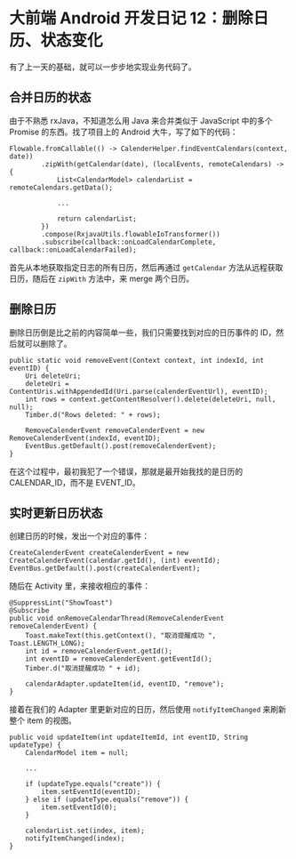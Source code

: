 大前端 Android 开发日记 12：删除日历、状态变化
===

有了上一天的基础，就可以一步步地实现业务代码了。

合并日历的状态
---

由于不熟悉 rxJava，不知道怎么用 Java 来合并类似于 JavaScript 中的多个 Promise 的东西。找了项目上的 Android 大牛，写了如下的代码：

```
Flowable.fromCallable(() -> CalenderHelper.findEventCalendars(context, date))
        .zipWith(getCalendar(date), (localEvents, remoteCalendars) -> {
            List<CalendarModel> calendarList = remoteCalendars.getData();

            ...

            return calendarList;
        })
        .compose(RxjavaUtils.flowableIoTransformer())
        .subscribe(callback::onLoadCalendarComplete, callback::onLoadCalendarFailed);
```

首先从本地获取指定日志的所有日历，然后再通过 ``getCalendar`` 方法从远程获取日历，随后在 ``zipWith`` 方法中，来 merge 两个日历。

删除日历
---

删除日历倒是比之前的内容简单一些，我们只需要找到对应的日历事件的 ID，然后就可以删除了。

```
public static void removeEvent(Context context, int indexId, int eventID) {
    Uri deleteUri;
    deleteUri = ContentUris.withAppendedId(Uri.parse(calenderEventUrl), eventID);
    int rows = context.getContentResolver().delete(deleteUri, null, null);
    Timber.d("Rows deleted: " + rows);

    RemoveCalenderEvent removeCalenderEvent = new RemoveCalenderEvent(indexId, eventID);
    EventBus.getDefault().post(removeCalenderEvent);
}
```

在这个过程中，最初我犯了一个错误，那就是最开始我找的是日历的 CALENDAR_ID，而不是 EVENT_ID。


实时更新日历状态
---

创建日历的时候，发出一个对应的事件：

```
CreateCalenderEvent createCalenderEvent = new CreateCalenderEvent(calendar.getId(), (int) eventId);
EventBus.getDefault().post(createCalenderEvent);
```

随后在 Activity 里，来接收相应的事件：

```
@SuppressLint("ShowToast")
@Subscribe
public void onRemoveCalendarThread(RemoveCalenderEvent removeCalenderEvent) {
    Toast.makeText(this.getContext(), "取消提醒成功 ", Toast.LENGTH_LONG);
    int id = removeCalenderEvent.getId();
    int eventID = removeCalenderEvent.getEventId();
    Timber.d("取消提醒成功 " + id);

    calendarAdapter.updateItem(id, eventID, "remove");
}
```

接着在我们的 Adapter 里更新对应的日历，然后使用 ``notifyItemChanged`` 来刷新整个 item 的视图。

```
public void updateItem(int updateItemId, int eventID, String updateType) {
    CalendarModel item = null;

    ...

    if (updateType.equals("create")) {
        item.setEventId(eventID);
    } else if (updateType.equals("remove")) {
        item.setEventId(0);
    }

    calendarList.set(index, item);
    notifyItemChanged(index);
}
```

